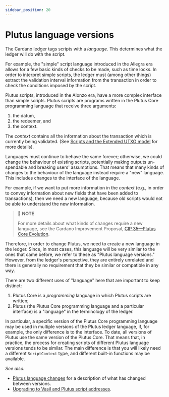```yaml
---
sidebar_position: 20
---
```


# Plutus language versions

The Cardano ledger tags scripts with a *language*. 
This determines what the ledger will do with the script.

For example, the "simple" script language introduced in the Allegra era allows for a few basic kinds of checks to be made, such as time locks. 
In order to interpret simple scripts, the ledger must (among other things) extract the validation interval information from the transaction in order to check the conditions imposed by the script.

Plutus scripts, introduced in the Alonzo era, have a more complex interface than simple scripts. 
Plutus scripts are programs written in the Plutus Core programming language that receive three arguments:

1. the datum,
2. the redeemer, and
3. the context.

The *context* contains all the information about the transaction which is currently being validated. (See [Scripts and the Extended UTXO model](ledger.md#scripts-and-the-extended-utxo-model) for more details).

Languages must continue to behave the same forever; otherwise, we could change the behaviour of existing scripts, potentially making outputs un-spendable and breaking users' assumptions. 
That means that many kinds of changes to the behaviour of the language instead require a "new" language. 
This includes changes to the interface of the language.

For example, if we want to put more information in the *context* (e.g., in order to convey information about new fields that have been added to transactions), then we need a new language, because old scripts would not be able to understand the new information.

> :pushpin: **NOTE**
> 
> For more details about what kinds of changes require a new language, see the Cardano Improvement Proposal, [CIP 35&mdash;Plutus Core Evolution](https://cips.cardano.org/cips/cip35/).

Therefore, in order to change Plutus, we need to create a new language in the ledger. 
Since, in most cases, this language will be very similar to the ones that came before, we refer to these as "Plutus language versions." 
However, from the ledger's perspective, they are entirely unrelated and there is generally no requirement that they be similar or compatible in any way.

There are two different uses of "language" here that are important to keep distinct:

1. Plutus Core is a *programming* language in which Plutus scripts are written;
2. Plutus (the Plutus Core programming language and a particular interface) is a "language" in the terminology of the ledger.

In particular, a specific version of the Plutus Core programming language may be used in multiple versions of the Plutus ledger language, if, for example, the only difference is to the interface. 
To date, all versions of Plutus use the same version of the Plutus Core. 
That means that, in practice, the process for creating scripts of different Plutus language versions tends to be similar. 
The main difference is that you will likely need a different `ScriptContext` type, and different
built-in functions may be available.

*See also:*

- [Plutus language changes](../reference/plutus-language-changes.md) for a description of what has changed between versions.
- [Upgrading to Vasil and Plutus script addresses](../reference/upgrade-vasil-plutus-script-addresses.md).
